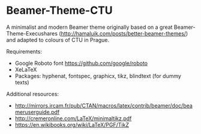 Beamer-Theme-CTU
========================

A minimalist and modern Beamer theme originally based on a great Beamer-Theme-Execushares (http://hamaluik.com/posts/better-beamer-themes/) and adapted to colours of CTU in Prague.

Requirements:
* Google Roboto font https://github.com/google/roboto
* XeLaTeX
* Packages: hyphenat, fontspec, graphicx, tikz, blindtext (for dummy texts)

Additional resources:

* http://mirrors.ircam.fr/pub/CTAN/macros/latex/contrib/beamer/doc/beameruserguide.pdf
* http://cremeronline.com/LaTeX/minimaltikz.pdf
* https://en.wikibooks.org/wiki/LaTeX/PGF/TikZ
